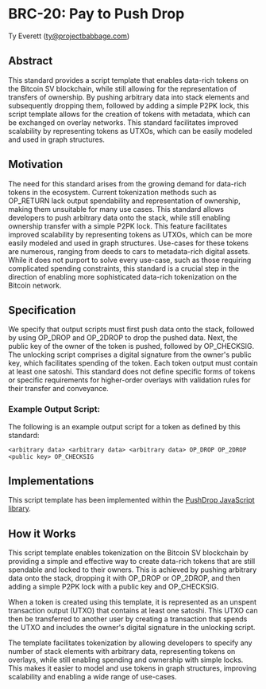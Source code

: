 # BRC-20: Pay to Push Drop

Ty Everett (ty@projectbabbage.com)

## Abstract

This standard provides a script template that enables data-rich tokens on the Bitcoin SV blockchain, while still allowing for the representation of transfers of ownership. By pushing arbitrary data into stack elements and subsequently dropping them, followed by adding a simple P2PK lock, this script template allows for the creation of tokens with metadata, which can be exchanged on overlay networks. This standard facilitates improved scalability by representing tokens as UTXOs, which can be easily modeled and used in graph structures.

## Motivation

The need for this standard arises from the growing demand for data-rich tokens in the ecosystem. Current tokenization methods such as OP_RETURN lack output spendability and representation of ownership, making them unsuitable for many use cases. This standard allows developers to push arbitrary data onto the stack, while still enabling ownership transfer with a simple P2PK lock. This feature facilitates improved scalability by representing tokens as UTXOs, which can be more easily modeled and used in graph structures. Use-cases for these tokens are numerous, ranging from deeds to cars to metadata-rich digital assets. While it does not purport to solve every use-case, such as those requiring complicated spending constraints, this standard is a crucial step in the direction of enabling more sophisticated data-rich tokenization on the Bitcoin network.

## Specification

We specify that output scripts must first push data onto the stack, followed by using OP_DROP and OP_2DROP to drop the pushed data. Next, the public key of the owner of the token is pushed, followed by OP_CHECKSIG. The unlocking script comprises a digital signature from the owner's public key, which facilitates spending of the token. Each token output must contain at least one satoshi. This standard does not define specific forms of tokens or specific requirements for higher-order overlays with validation rules for their transfer and conveyance.

### Example Output Script:

The following is an example output script for a token as defined by this standard:

```
<arbitrary data> <arbitrary data> <arbitrary data> OP_DROP OP_2DROP <public key> OP_CHECKSIG
```

## Implementations

This script template has been implemented within the [PushDrop JavaScript library](https://github.com/p2ppsr/pushdrop).

## How it Works

This script template enables tokenization on the Bitcoin SV blockchain by providing a simple and effective way to create data-rich tokens that are still spendable and locked to their owners. This is achieved by pushing arbitrary data onto the stack, dropping it with OP_DROP or OP_2DROP, and then adding a simple P2PK lock with a public key and OP_CHECKSIG.

When a token is created using this template, it is represented as an unspent transaction output (UTXO) that contains at least one satoshi. This UTXO can then be transferred to another user by creating a transaction that spends the UTXO and includes the owner's digital signature in the unlocking script.

The template facilitates tokenization by allowing developers to specify any number of stack elements with arbitrary data, representing tokens on overlays, while still enabling spending and ownership with simple locks. This makes it easier to model and use tokens in graph structures, improving scalability and enabling a wide range of use-cases.
